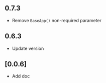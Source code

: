 ## 0.7.3

* Remove `BaseApp()` non-required parameter

## 0.6.3

* Update version

## [0.0.6]

* Add doc